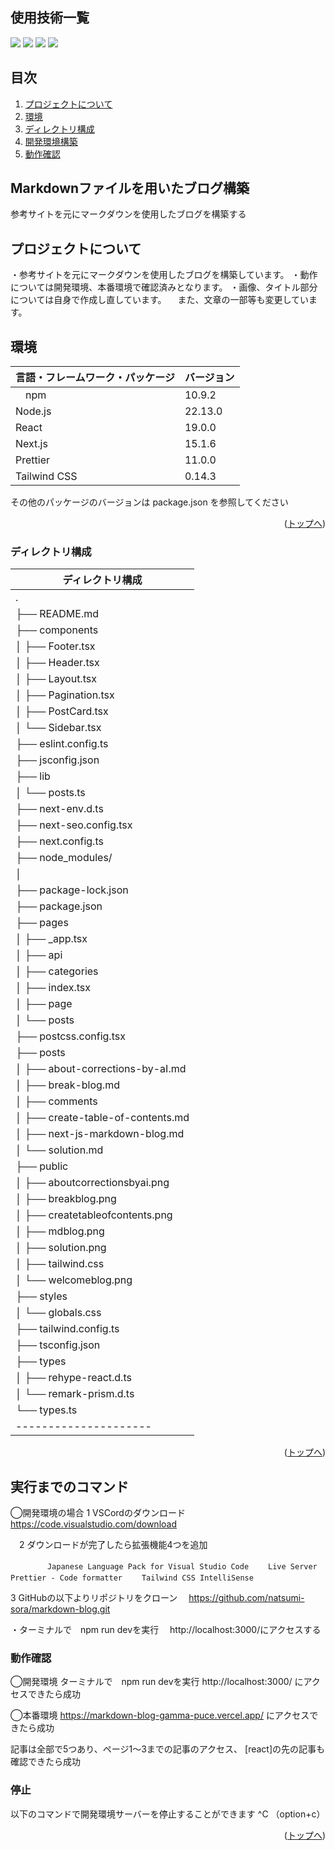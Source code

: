 <div id="top"></div>

## 使用技術一覧

<!-- シールド一覧 -->
<p style="display: inline">
  <!-- フロントエンドのフレームワーク一覧 -->
  <img src="https://img.shields.io/badge/-Node.js-000000.svg?logo=node.js&style=for-the-badge">
  <img src="https://img.shields.io/badge/-Next.js-000000.svg?logo=next.js&style=for-the-badge">
  <img src="https://img.shields.io/badge/-TailwindCSS-000000.svg?logo=tailwindcss&style=for-the-badge">
  <img src="https://img.shields.io/badge/-React-20232A?style=for-the-badge&logo=react&logoColor=61DAFB">
</p>

## 目次

1. [プロジェクトについて](#プロジェクトについて)
2. [環境](#環境)
3. [ディレクトリ構成](#ディレクトリ構成)
4. [開発環境構築](#開発環境構築)
5. [動作確認](#動作確認)


## Markdownファイルを用いたブログ構築

参考サイトを元にマークダウンを使用したブログを構築する


## プロジェクトについて

・参考サイトを元にマークダウンを使用したブログを構築しています。
・動作については開発環境、本番環境で確認済みとなります。
・画像、タイトル部分については自身で作成し直しています。
　また、文章の一部等も変更しています。


## 環境

<!-- 言語、フレームワーク、ミドルウェア、インフラの一覧とバージョンを記載 -->

| 言語・フレームワーク・パッケージ | バージョン |
| --------------------- | ---------- |
|　npm                  | 10.9.2     |
| Node.js               | 22.13.0   |
| React                 | 19.0.0    |
| Next.js               | 15.1.6    |
| Prettier              | 11.0.0    |
| Tailwind CSS          | 0.14.3    |

その他のパッケージのバージョンは package.json を参照してください

<p align="right">(<a href="#top">トップへ</a>)</p>

### ディレクトリ構成
|ディレクトリ構成　　　　　　|
| --------------------- |
|   .
|   ├── README.md
|   ├── components
|   │   ├── Footer.tsx
|   │   ├── Header.tsx
|   │   ├── Layout.tsx
|   │   ├── Pagination.tsx
|   │   ├── PostCard.tsx
|   │   └── Sidebar.tsx
|   ├── eslint.config.ts
|   ├── jsconfig.json
|   ├── lib
|   │   └── posts.ts
|   ├── next-env.d.ts
|   ├── next-seo.config.tsx
|   ├── next.config.ts
|   ├── node_modules/
|   │ 
|   ├── package-lock.json
|   ├── package.json
|   ├── pages
|   │   ├── _app.tsx
|   │   ├── api
|   │   ├── categories
|   │   ├── index.tsx
|   │   ├── page
|   │   └── posts
|   ├── postcss.config.tsx
|   ├── posts
|   │   ├── about-corrections-by-aI.md
|   │   ├── break-blog.md
|   │   ├── comments
|   │   ├── create-table-of-contents.md
|   │   ├── next-js-markdown-blog.md
|   │   └── solution.md
|   ├── public
|   │   ├── aboutcorrectionsbyai.png
|   │   ├── breakblog.png
|   │   ├── createtableofcontents.png
|   │   ├── mdblog.png
|   │   ├── solution.png
|   │   ├── tailwind.css
|   │   └── welcomeblog.png
|   ├── styles
|   │   └── globals.css
|   ├── tailwind.config.ts
|   ├── tsconfig.json
|   ├── types
|   │   ├── rehype-react.d.ts
|   │   └── remark-prism.d.ts
|   └── types.ts
| --------------------- |

<p align="right">(<a href="#top">トップへ</a>)</p>


## 実行までのコマンド

◯開発環境の場合
 1 VSCordのダウンロード
　　https://code.visualstudio.com/download

　2 ダウンロードが完了したら拡張機能4つを追加

　　```
　　Japanese Language Pack for Visual Studio Code
　　Live Server
　　Prettier - Code formatter
　　Tailwind CSS IntelliSense
　　```

3 GitHubの以下よりリポジトリをクローン
　https://github.com/natsumi-sora/markdown-blog.git

・ターミナルで　npm run devを実行
　http://localhost:3000/にアクセスする

### 動作確認

◯開発環境
ターミナルで　npm run devを実行
http://localhost:3000/
にアクセスできたら成功

◯本番環境
https://markdown-blog-gamma-puce.vercel.app/
にアクセスできたら成功

記事は全部で5つあり、ページ1〜3までの記事のアクセス、
[react]の先の記事も確認できたら成功

### 停止

以下のコマンドで開発環境サーバーを停止することができます
^C （option+c）

<p align="right">(<a href="#top">トップへ</a>)</p>

